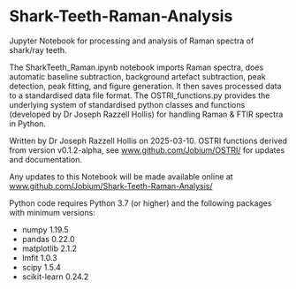 # Shark-Teeth-Raman-Analysis
Jupyter Notebook for processing and analysis of Raman spectra of shark/ray teeth.

The SharkTeeth_Raman.ipynb notebook imports Raman spectra, does automatic baseline subtraction, background artefact subtraction, peak detection, peak fitting, and figure generation. It then saves processed data to a standardised data file format. The OSTRI_functions.py provides the underlying system of standardised python classes and functions (developed by Dr Joseph Razzell Hollis) for handling Raman & FTIR spectra in Python. 

Written by Dr Joseph Razzell Hollis on 2025-03-10. OSTRI functions derived from version v0.1.2-alpha, see www.github.com/Jobium/OSTRI/ for updates and documentation.

Any updates to this Notebook will be made available online at www.github.com/Jobium/Shark-Teeth-Raman-Analysis/

Python code requires Python 3.7 (or higher) and the following packages with minimum versions:
- numpy 1.19.5
- pandas 0.22.0
- matplotlib 2.1.2
- lmfit 1.0.3
- scipy 1.5.4
- scikit-learn 0.24.2

